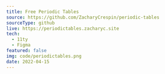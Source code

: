 ```yaml
---
title: Free Periodic Tables
source: https://github.com/ZacharyCrespin/periodic-tables
sourceType: github
live: https://periodictables.zacharyc.site
tech:
  - 11ty
  - Figma
featured: false
img: code/periodictables.png
date: 2022-04-15
---
```

